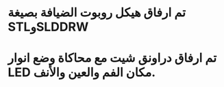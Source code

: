 # تم ارفاق هيكل روبوت الضيافة بصيغة STLوSLDDRW
# تم ارفاق دراونق شيت مع محاكاة وضع انوار LED مكان الفم والعين والأنف.
